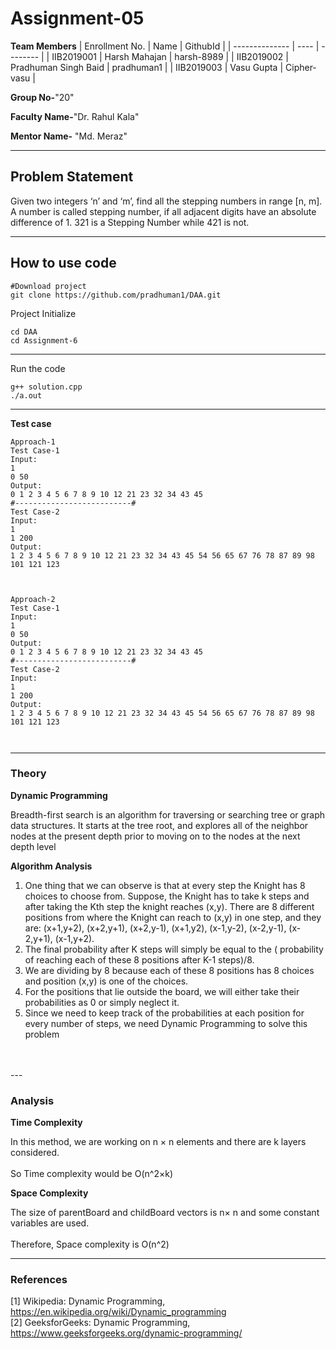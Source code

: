 # Assignment-05

**Team Members**
|   Enrollment No.  |   Name   | GithubId |
|   --------------  |   ----   | -------- |
|    IIB2019001  |   Harsh Mahajan | harsh-8989 |
|    IIB2019002  |  Pradhuman Singh Baid  | pradhuman1 | 
|    IIB2019003  |   Vasu Gupta | Cipher-vasu |

**Group No-**"20"

**Faculty Name-**"Dr. Rahul Kala"

**Mentor Name-** "Md. Meraz"

---
## Problem Statement
Given two integers ‘n’ and ‘m’, find all the stepping numbers in range [n, m]. A number is
called stepping number, if all adjacent digits have an absolute difference of 1. 321 is a
Stepping Number while 421 is not.

---
## How to use code

```
#Download project
git clone https://github.com/pradhuman1/DAA.git
```
Project Initialize 
```
cd DAA
cd Assignment-6
```
---

Run the code
```
g++ solution.cpp
./a.out
```
---

**Test case**

```
Approach-1 
Test Case-1
Input:
1
0 50
Output:
0 1 2 3 4 5 6 7 8 9 10 12 21 23 32 34 43 45
#--------------------------#
Test Case-2
Input:
1
1 200
Output:
1 2 3 4 5 6 7 8 9 10 12 21 23 32 34 43 45 54 56 65 67 76 78 87 89 98 101 121 123



Approach-2
Test Case-1
Input:
1
0 50
Output:
0 1 2 3 4 5 6 7 8 9 10 12 21 23 32 34 43 45
#--------------------------#
Test Case-2
Input:
1
1 200
Output:
1 2 3 4 5 6 7 8 9 10 12 21 23 32 34 43 45 54 56 65 67 76 78 87 89 98 101 121 123



```
---

### Theory

**Dynamic Programming**

Breadth-first search is an algorithm for traversing or searching tree or graph data structures. It starts at the tree root, and explores all of the neighbor nodes at the present depth prior to moving on to the nodes at the next depth level

**Algorithm Analysis**
1) One thing that we can observe is that at every step
the Knight has 8 choices to choose from. Suppose, the
Knight has to take k steps and after taking the Kth step
the knight reaches (x,y). There are 8 different positions
from where the Knight can reach to (x,y) in one step,
and they are: (x+1,y+2), (x+2,y+1), (x+2,y-1), (x+1,y2), (x-1,y-2), (x-2,y-1), (x-2,y+1), (x-1,y+2).<br>
2) The final probability after K steps will simply be equal
to the ( probability of reaching each of these 8 positions
after K-1 steps)/8.<br>
3) We are dividing by 8 because each of these 8 positions
has 8 choices and position (x,y) is one of the choices.<br>
4) For the positions that lie outside the board, we will either
take their probabilities as 0 or simply neglect it.<br>
5) Since we need to keep track of the probabilities at each
position for every number of steps, we need Dynamic
Programming to solve this problem
<br>
<br>
---

### Analysis

**Time Complexity**

In this method, we are working on n × n elements and there
are k layers considered.
<br>
<br>
So Time complexity would be O(n^2×k)
<br>

**Space Complexity**

The size of parentBoard and childBoard vectors is  n× n and some constant variables are used.
<br>
<br>
Therefore, Space complexity is O(n^2)
<br>

---

### References

[1] Wikipedia: Dynamic Programming,
https://en.wikipedia.org/wiki/Dynamic_programming <br/>
[2] GeeksforGeeks: Dynamic Programming,
https://www.geeksforgeeks.org/dynamic-programming/
